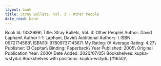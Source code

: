 ```yaml
---
layout: book
title: Stray Bullets, Vol. 3 - Other People
date_read: None
---
```


Book Id: 1332999\ 
Title: Stray Bullets, Vol. 3: Other People\ 
Author: David Lapham\ 
Author l-f: Lapham, David\ 
Additional Authors: \ 
ISBN: 0972714588\ 
ISBN13: 9780972714587\ 
My Rating: 0\ 
Average Rating: 4.27\ 
Publisher: El Capitan\ 
Binding: Paperback\ 
Year Published: 2005\ 
Original Publication Year: 2000\ 
Date Added: 2020/07/05\ 
Bookshelves: kupka-wstydu\ 
Bookshelves with positions: kupka-wstydu (#1650)\ 


